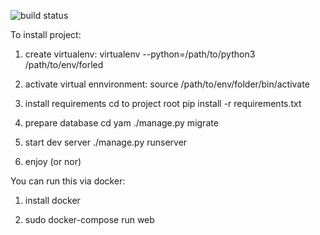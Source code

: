 ![build status](https://travis-ci.org/sanlem/yam.svg?branch=master)

To install project:
1. create virtualenv:
virtualenv --python=/path/to/python3 /path/to/env/forled

2. activate virtual ennvironment:
source /path/to/env/folder/bin/activate

3. install requirements
cd to project root
pip install -r requirements.txt

4. prepare database
cd yam
./manage.py migrate

5. start dev server
./manage.py runserver

6. enjoy (or nor)

You can run this via docker:
1. install docker

2. sudo docker-compose run web
